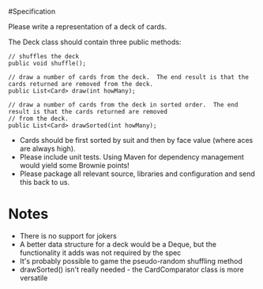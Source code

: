 #Specification

Please write a representation of a deck of cards.

The Deck class should contain three public methods:

    // shuffles the deck  
    public void shuffle();
    
    // draw a number of cards from the deck.  The end result is that the cards returned are removed from the deck.  
    public List<Card> draw(int howMany);
    
    // draw a number of cards from the deck in sorted order.  The end result is that the cards returned are removed 
    // from the deck.  
    public List<Card> drawSorted(int howMany);

* Cards should be first sorted by suit and then by face value (where aces are always high).
* Please include unit tests. Using Maven for dependency management would yield some Brownie points!
* Please package all relevant source, libraries and configuration and send this back to us.


# Notes

* There is no support for jokers
* A better data structure for a deck would be a Deque, but the functionality it adds was not required by the spec
* It's probably possible to game the pseudo-random shuffling method
* drawSorted() isn't really needed - the CardComparator class is more versatile
